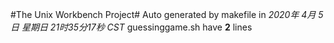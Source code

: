#The Unix Workbench Project#
Auto generated by makefile in *2020年 4月 5日 星期日 21时35分17秒 CST*
guessinggame.sh have **2** lines
